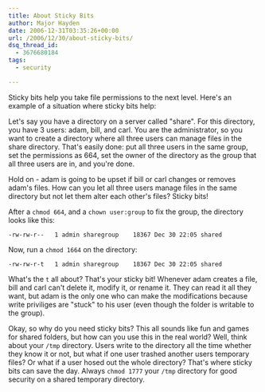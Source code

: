 ```yaml
---
title: About Sticky Bits
author: Major Hayden
date: 2006-12-31T03:35:26+00:00
url: /2006/12/30/about-sticky-bits/
dsq_thread_id:
  - 3676680184
tags:
  - security

---
```

Sticky bits help you take file permissions to the next level. Here's an example of a situation where sticky bits help:

Let's say you have a directory on a server called "share". For this directory, you have 3 users: adam, bill, and carl. You are the administrator, so you want to create a directory where all three users can manage files in the share directory. That's easily done: put all three users in the same group, set the permissions as 664, set the owner of the directory as the group that all three users are in, and you're done.

Hold on - adam is going to be upset if bill or carl changes or removes adam's files. How can you let all three users manage files in the same directory but not let them alter each other's files? Sticky bits!

After a `chmod 664`, and a `chown user:group` to fix the group, the directory looks like this:

```
-rw-rw-r--   1 admin sharegroup    18367 Dec 30 22:05 shared
```

Now, run a `chmod 1664` on the directory:

```
-rw-rw-r-t   1 admin sharegroup    18367 Dec 30 22:05 shared
```

What's the `t` all about? That's your sticky bit! Whenever adam creates a file, bill and carl can't delete it, modify it, or rename it. They can read it all they want, but adam is the only one who can make the modifications because write priviliges are "stuck" to his user (even though the folder is writable to the group).

Okay, so why do you need sticky bits? This all sounds like fun and games for shared folders, but how can you use this in the real world? Well, think about your `/tmp` directory. Users write to the directory all the time whether they know it or not, but what if one user trashed another users temporary files? Or what if a user hosed out the whole directory? That's where sticky bits can save the day. Always `chmod 1777` your `/tmp` directory for good security on a shared temporary directory.
